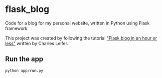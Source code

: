 # flask_blog
Code for a blog for my personal website, written in Python using Flask framework

This project was created by following the tutorial ["Flask blog in an hour or less"](http://charlesleifer.com/blog/how-to-make-a-flask-blog-in-one-hour-or-less/) written by Charles Leifer.

## Run the app
`python app/run.py`
